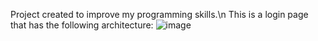Project created to improve my programming skills.\n
This is a login page that has the following architecture:
![image](https://github.com/user-attachments/assets/68c52c9a-c838-41ab-b383-caec99a3dd6e)
